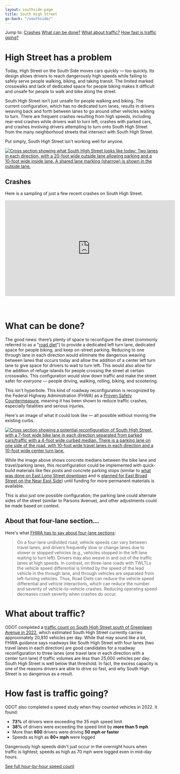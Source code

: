 ```yaml
---
layout: southside-page
title: South High Street
go-back: "/southside/"
---
```

<div class="jump-to">
    <span class="jump-to__prompt">Jump to:</span>
    <a href="#crashes" class="jump-to__link">Crashes</a>
    <a href="#what-can-be-done" class="jump-to__link">What can be done?</a>
    <a href="#what-about-traffic" class="jump-to__link">What about traffic?</a>
    <a href="#how-fast-is-traffic-going" class="jump-to__link">How fast is traffic going?</a>
</div>

# High Street has a problem
Today, High Street on the South Side moves cars quickly &mdash; too quickly. Its design allows drivers to reach dangerously high speeds while failing to safely serve people walking, biking, and taking transit. The limited marked crosswalks and lack of dedicated space for people biking makes it difficult and unsafe for people to walk and bike along the street.

South High Street isn’t just unsafe for people walking and biking. The current configuration, which has no dedicated turn lanes, results in drivers weaving back and forth between lanes to go around other vehicles waiting to turn. There are frequent crashes resulting from high speeds, including rear-end crashes while drivers wait to turn left, crashes with parked cars, and crashes involving drivers attempting to turn onto South High Street from the many neighborhood streets that intersect with South High Street.

Put simply, South High Street isn't working well for anyone.

<a href="https://files.soltesz.xyz/southside/high/south-high-today.png"><img src="https://files.soltesz.xyz/southside/high/south-high-today.png" alt="Cross section showing what South High Street looks like today: Two lanes in each direction, with a 20-foot wide outside lane allowing parking and a 10-foot wide inside lane. A shared lane marking (sharrow) is shown in the outside lane." class="page-figure__image"></a>

## Crashes
Here is a sampling of just a few recent crashes on South High Street.

<div class="video-container video-container--youtube">
    <iframe class="youtube-video" width="560" height="315" src="https://www.youtube-nocookie.com/embed/jxm6QUfLYss?si=-jx5u225T4eLdN40" title="YouTube video player" frameborder="0" allow="accelerometer; autoplay; clipboard-write; encrypted-media; gyroscope; picture-in-picture; web-share" allowfullscreen></iframe>
</div>

<a href="https://files.soltesz.xyz/southside/high/crash01.JPG"><img src="https://files.soltesz.xyz/southside/high/crash01.JPG" alt="" class="page-figure__image"></a>

<a href="https://files.soltesz.xyz/southside/high/crash02.jpeg"><img src="https://files.soltesz.xyz/southside/high/crash02.jpeg" alt="" class="page-figure__image"></a>

<a href="https://files.soltesz.xyz/southside/high/crash03.JPG"><img src="https://files.soltesz.xyz/southside/high/crash03.JPG" alt="" class="page-figure__image"></a>

# What can be done?
The good news: there’s plenty of space to reconfigure the street (commonly referred to as a "[road diet](https://highways.dot.gov/safety/other/road-diets/road-diet-desk-reference/1-road-diet-overview)") to provide a dedicated left turn lane, dedicated space for people biking, and keep on-street parking. Reducing to one through lane in each direction would eliminate the dangerous weaving between lanes that occurs today and allow the addition of a center left turn lane to give space for drivers to wait to turn left. This would also allow for the addition of refuge islands for people crossing the street at certain crosswalks. This configuration would slow down traffic and make the street safer for *everyone* &mdash; people driving, walking, rolling, biking, and scootering.

This isn't hyperbole. This kind of roadway reconfiguration is recognized by the Federal Highway Administration (FHWA) as a [Proven Safety Countermeasure](https://highways.dot.gov/safety/proven-safety-countermeasures), meaning it has been shown to reduce traffic crashes, especially fatalities and serious injuries.

Here's an image of what it could look like &mdash; all possible without moving the existing curbs.

<a href="https://files.soltesz.xyz/southside/high/south-high-possible.png"><img src="https://files.soltesz.xyz/southside/high/south-high-possible.png" alt="Cross section showing a potential reconfiguration of South High Street, with a 7-foot wide bike lane in each direction separated from parked cars/traffic with a 4-foot wide curbed median. There is a parking lane on one side of the road, with 10-foot wide travel lanes in each direction and a 10-foot wide center turn lane." class="page-figure__image"></a>

While the image above shows concrete medians between the bike lane and travel/parking lanes, this reconfiguration could be implemented with quick-build materials like flex posts and concrete parking stops (similar to [what was done on East Long Street downtown](https://www.nbc4i.com/news/local-news/columbus/downtown-columbus-gets-small-stretch-of-new-protected-bike-lane/) and is [planned for East Broad Street on the Near East Side](https://columbusunderground.com/protected-bike-lanes-coming-to-east-broad-street-bw1/)) until funding for more permanent materials is available.

This is also just one possible configuration; the parking lane could alternate sides of the street (similar to Parsons Avenue), and other adjustments could be made based on context.

## About that four-lane section...
Here's what [FHWA has to say about four-lane sections](https://highways.dot.gov/safety/other/road-diets/road-diet-informational-guide/2-why-consider-road-diet):

> On a four-lane undivided road, vehicle speeds can vary between travel lanes, and drivers frequently slow or change lanes due to slower or stopped vehicles (e.g., vehicles stopped in the left lane waiting to turn left). Drivers may also weave in and out of the traffic lanes at high speeds. In contrast, on three-lane roads with TWLTLs the vehicle speed differential is limited by the speed of the lead vehicle in the through lane, and through vehicles are separated from left-turning vehicles. Thus, Road Diets can reduce the vehicle speed differential and vehicle interactions, which can reduce the number and severity of vehicle-to-vehicle crashes. Reducing operating speed decreases crash severity when crashes do occur.

# What about traffic?
ODOT completed a [traffic count on South High Street south of Greenlawn Avenue in 2022](http://odot.ms2soft.com/tcds/set_session.asp?loc=odot&ext=y&LOCAL_ID=2725), which estimated South High Street currently carries approximately 20,810 vehicles per day. While that may sound like a lot, FHWA guidance says roadways like South High Street with four lanes (two travel lanes in each direction) are good candidates for a roadway reconfiguration to three lanes (one travel lane in each direction with a center turn lane) if traffic volumes are less than 25,000 vehicles per day. South High Street is well below that threshold. In fact, the excess capacity is one of the reasons drivers are able to drive so fast, and why South High Street is so dangerous as a result.

# How fast is traffic going?
ODOT also completed a speed study when they counted vehicles in 2022. It found:

- **73%** of drivers were exceeding the 35 mph speed limit
- **38%** of drivers were exceeding the speed limit by **more than 5 mph**
- More than **600** drivers were driving **50 mph or faster**
- Speeds as high as **80+ mph** were logged

Dangerously high speeds didn't just occur in the overnight hours when traffic is lightest; speeds as high as 70 mph were logged even in mid-day hours.

<a href="/southside/high/speed" class="button"><i class="fas fa-tachometer-alt-fast button__icon button__icon--left"></i> See full hour-by-hour speed count</a>
